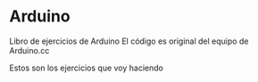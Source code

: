 Arduino
=======

Libro de ejercicios de Arduino
El código es original del equipo de Arduino.cc

Estos son los ejercicios que voy haciendo
